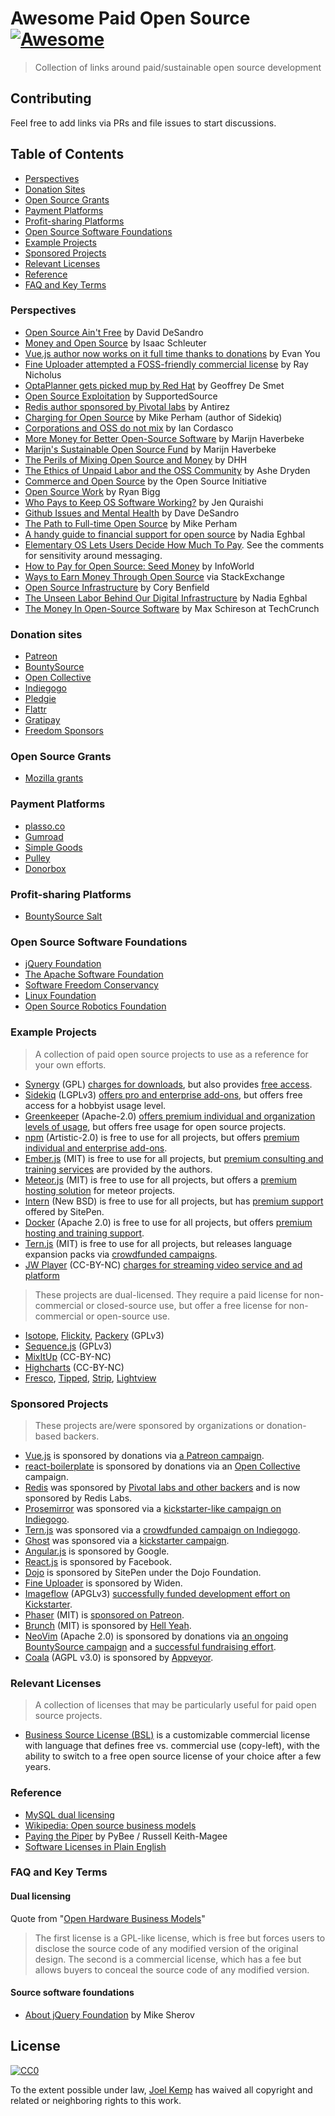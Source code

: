 # Awesome Paid Open Source [![Awesome](https://cdn.rawgit.com/sindresorhus/awesome/d7305f38d29fed78fa85652e3a63e154dd8e8829/media/badge.svg)](https://github.com/sindresorhus/awesome)

> Collection of links around paid/sustainable open source development

## Contributing

Feel free to add links via PRs and file issues to start discussions.

## Table of Contents

- [Perspectives](#perspectives)
- [Donation Sites](#donation-sites)
- [Open Source Grants](#open-source-grants)
- [Payment Platforms](#payment-platforms)
- [Profit-sharing Platforms](#profit-sharing-platforms)
- [Open Source Software Foundations](#open-source-software-foundations)
- [Example Projects](#example-projects)
- [Sponsored Projects](#sponsored-projects)
- [Relevant Licenses](#relevant-licenses)
- [Reference](#reference)
- [FAQ and Key Terms](#faq-and-key-terms)

### Perspectives

- [Open Source Ain't Free](https://vimeo.com/53373707) by David DeSandro
- [Money and Open Source](https://medium.com/open-source-life/money-and-open-source-d44a1953749c#.wim9wlhwx) by Isaac Schleuter
- [Vue.js author now works on it full time thanks to donations](https://twitter.com/vuejs/status/750560489462259712) by Evan You
- [Fine Uploader attempted a FOSS-friendly commercial license](https://medium.com/@RayNicholus/disrupting-open-source-the-story-of-fine-uploader-80160eb557d9#.grwnuak60) by Ray Nicholus
- [OptaPlanner gets picked mup by Red Hat](http://www.optaplanner.org/blog/2016/08/07/ADecadeOfOptaPlanner.html) by Geoffrey De Smet
- [Open Source Exploitation](http://supportedsource.org/blog/open-source-exploitation-and-burnout) by SupportedSource
- [Redis author sponsored by Pivotal labs](http://antirez.com/news/91) by Antirez
- [Charging for Open Source](http://www.mikeperham.com/2015/11/23/how-to-charge-for-your-open-source) by Mike Perham (author of Sidekiq)
- [Corporations and OSS do not mix](http://www.coglib.com/~icordasc/blog/2015/11/corporations-and-oss-do-not-mix.html) by Ian Cordasco
- [More Money for Better Open-Source Software](http://marijnhaverbeke.nl/blog/sustainable-maintenance.html) by Marijn Haverbeke
- [Marijn's Sustainable Open Source Fund](https://marijnhaverbeke.nl/fund) by Marijn Haverbeke
- [The Perils of Mixing Open Source and Money](http://david.heinemeierhansson.com/2013/the-perils-of-mixing-open-source-and-money.html) by DHH
- [The Ethics of Unpaid Labor and the OSS Community](https://www.ashedryden.com/blog/the-ethics-of-unpaid-labor-and-the-oss-community#loveplay) by Ashe Dryden
- [Commerce and Open Source](https://opensource.org/faq#category-commerce) by the Open Source Initiative
- [Open Source Work](http://ryanbigg.com/2015/11/open-source-work) by Ryan Bigg
- [Who Pays to Keep OS Software Working?](https://www.thoughtworks.com/mingle/news/2015/04/09/Paying-For-Open-Source.html) by Jen Quraishi
- [Github Issues and Mental Health](http://bumpers.fm/e/audr171motkg00tb32sg) by Dave DeSandro
- [The Path to Full-time Open Source](http://www.mikeperham.com/2014/10/01/the-path-to-full-time-open-source) by Mike Perham
- [A handy guide to financial support for open source](https://github.com/nayafia/lemonade-stand) by Nadia Eghbal
- [Elementary OS Lets Users Decide How Much To Pay](http://blog.elementary.io/post/110645528530/payments). See the comments for sensitivity around messaging.
- [How to Pay for Open Source: Seed Money](http://www.infoworld.com/article/2615419/open-source-software/how-to-pay-for-open-source.html) by InfoWorld
- [Ways to Earn Money Through Open Source](http://programmers.stackexchange.com/a/100706) via StackExchange
- [Open Source Infrastructure](https://storify.com/Lukasaoz/open-source-infrastructure-white-paper) by Cory Benfield
- [The Unseen Labor Behind Our Digital Infrastructure](https://fordfoundcontent.blob.core.windows.net/media/2976/roads-and-bridges-the-unseen-labor-behind-our-digital-infrastructure.pdf) by Nadia Eghbal
- [The Money In Open-Source Software](https://techcrunch.com/2016/02/09/the-money-in-open-source-software/) by Max Schireson at TechCrunch

### Donation sites

- [Patreon](https://www.patreon.com)
- [BountySource](https://www.bountysource.com)
- [Open Collective](https://opencollective.com/opensource)
- [Indiegogo](https://www.indiegogo.com)
- [Pledgie](https://pledgie.com)
- [Flattr](https://flattr.com)
- [Gratipay](https://gratipay.com)
- [Freedom Sponsors](https://freedomsponsors.org)

### Open Source Grants

- [Mozilla grants](https://www.mozilla.org/en-US/grants)

### Payment Platforms

- [plasso.co](https://plasso.co)
- [Gumroad](https://gumroad.com)
- [Simple Goods](https://simplegoods.co)
- [Pulley](http://pulleyapp.com)
- [Donorbox](https://donorbox.org)

### Profit-sharing Platforms

- [BountySource Salt](https://salt.bountysource.com)

### Open Source Software Foundations

- [jQuery Foundation](https://jquery.org)
- [The Apache Software Foundation](http://www.apache.org/foundation/how-it-works.html#what)
- [Software Freedom Conservancy](https://sfconservancy.org/members/apply)
- [Linux Foundation](https://www.linuxfoundation.org/projects)
- [Open Source Robotics Foundation](http://www.osrfoundation.org)

### Example Projects

> A collection of paid open source projects to use as a reference for your own efforts.

- [Synergy](https://github.com/symless/synergy) (GPL) [charges for downloads](http://symless.com/pricing), but also provides [free access](https://symless.com/purchase/faq).
- [Sidekiq](https://github.com/mperham/sidekiq/) (LGPLv3) [offers pro and enterprise add-ons](http://sidekiq.org/products/pro), but offers free access for a hobbyist usage level.
- [Greenkeeper](https://github.com/greenkeeperio/greenkeeper) (Apache-2.0) [offers premium individual and organization levels of usage](https://greenkeeper.io/#pricing), but offers free usage for open source projects.
- [npm](https://github.com/npm/npm) (Artistic-2.0) is free to use for all projects, but offers [premium individual and enterprise add-ons](https://www.npmjs.com/pricing).
- [Ember.js](https://github.com/emberjs/ember.js) (MIT) is free to use for all projects, but [premium consulting and training services](http://www.tilde.io/ember-consulting/) are provided by the authors.
- [Meteor.js](https://github.com/meteor/meteor) (MIT) is free to use for all projects, but offers a [premium hosting solution](https://www.meteor.com/pricing) for meteor projects.
- [Intern](https://github.com/theintern/intern) (New BSD) is free to use for all projects, but has [premium support](https://www.sitepen.com/support/index.html) offered by SitePen.
- [Docker](https://github.com/docker/docker) (Apache 2.0) is free to use for all projects, but offers [premium hosting and training support](https://www.docker.com/pricing).
- [Tern.js](https://github.com/ternjs/tern) (MIT) is free to use for all projects, but releases language expansion packs via [crowdfunded campaigns](https://www.bountysource.com/issues/1141202-support-es6-features).
- [JW Player](https://www.jwplayer.com) (CC-BY-NC) [charges for streaming video service and ad platform](https://www.jwplayer.com/get-started/)

> These projects are dual-licensed. They require a paid license for non-commercial or closed-source use, but offer a free license for non-commercial or open-source use.

- [Isotope](http://isotope.metafizzy.co), [Flickity](http://flickity.metafizzy.co), [Packery](http://packery.metafizzy.co) (GPLv3)
- [Sequence.js](http://www.sequencejs.com) (GPLv3)
- [MixItUp](https://mixitup.kunkalabs.com) (CC-BY-NC)
- [Highcharts](http://www.highcharts.com) (CC-BY-NC)
- [Fresco](http://www.frescojs.com), [Tipped](http://www.tippedjs.com), [Strip](http://www.stripjs.com), [Lightview](http://projects.nickstakenburg.com/lightview)

### Sponsored Projects

> These projects are/were sponsored by organizations or donation-based backers.

- [Vue.js](https://github.com/vuejs/vue) is sponsored by donations via [a Patreon campaign](https://www.patreon.com/evanyou).
- [react-boilerplate](https://github.com/mxstbr/react-boilerplate) is sponsored by donations via an [Open Collective](https://opencollective.com/react-boilerplate) campaign.
- [Redis](https://github.com/antirez/redis) was sponsored by [Pivotal labs and other backers](http://redis.io/topics/sponsors) and is now sponsored by Redis Labs.
- [Prosemirror](https://github.com/ProseMirror/prosemirror) was sponsored via a [kickstarter-like campaign on Indiegogo](https://www.indiegogo.com/projects/prosemirror#/).
- [Tern.js](https://github.com/ternjs/tern) was sponsored via a [crowdfunded campaign on Indiegogo](https://www.indiegogo.com/projects/tern-intelligent-javascript-editing#/).
- [Ghost](https://github.com/TryGhost/Ghost) was sponsored via a [kickstarter campaign](https://www.kickstarter.com/projects/johnonolan/ghost-just-a-blogging-platform).
- [Angular.js](https://github.com/angular/angular.js) is sponsored by Google.
- [React.js](https://github.com/facebook/react) is sponsored by Facebook.
- [Dojo](https://github.com/dojo/dojo) is sponsored by SitePen under the Dojo Foundation.
- [Fine Uploader](http://fineuploader.com) is sponsored by Widen.
- [Imageflow](https://www.imageflow.io) (APGLv3) [successfully funded development effort on Kickstarter](https://www.kickstarter.com/projects/njones/imageflow-respect-the-pixels-a-secure-alt-to-image).
- [Phaser](http://phaser.io) (MIT) is [sponsored on Patreon](https://www.patreon.com/photonstorm).
- [Brunch](http://brunch.io) (MIT) is sponsored by [Hell Yeah](http://hellyeah.is).
- [NeoVim](https://github.com/neovim/neovim) (Apache 2.0) is sponsored by donations via [an ongoing BountySource campaign](https://www.bountysource.com/teams/neovim) and a [successful fundraising effort](https://www.bountysource.com/teams/neovim/fundraiser).
- [Coala](https://github.com/coala-analyzer/coala) (AGPL v3.0) is sponsored by [Appveyor](https://www.appveyor.com).

### Relevant Licenses

> A collection of licenses that may be particularly useful for paid open source projects.

- [Business Source License (BSL)](http://timreview.ca/article/691) is a customizable commercial license with language that defines free vs. commercial use (copy-left), with the ability to switch to a free open source license of your choice after a few years.

### Reference

- [MySQL dual licensing](http://www.mysql.com/about/legal/licensing/oem)
- [Wikipedia: Open source business models](https://en.wikipedia.org/wiki/Business_models_for_open-source_software#Approaches)
- [Paying the Piper](https://github.com/pybee/paying-the-piper) by PyBee / Russell Keith-Magee
- [Software Licenses in Plain English](https://tldrlegal.com)

### FAQ and Key Terms

#### Dual licensing

Quote from "[Open Hardware Business Models](http://www.osbr.ca/ojs/index.php/osbr/article/view/570/523)"

> The first license is a GPL-like license, which is free but forces users to disclose the source code of any modified version of the original design. The second is a commercial license, which has a fee but allows buyers to conceal the source code of any modified version.

#### Source software foundations

- [About jQuery Foundation](https://github.com/mrjoelkemp/awesome-paid-open-source/issues/2#issuecomment-238752181) by Mike Sherov

## License

[![CC0](http://mirrors.creativecommons.org/presskit/buttons/88x31/svg/cc-zero.svg)](https://creativecommons.org/publicdomain/zero/1.0)

To the extent possible under law, [Joel Kemp](https://twitter.com/mrjoelkemp) has waived all copyright and related or neighboring rights to this work.
